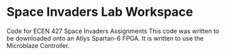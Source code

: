 # Space Invaders Lab Workspace
Code for ECEN 427 Space Invaders Assignments
This code was written to be downloaded onto an Atlys Spartan-6 FPGA.
It is written to use the Microblaze Controller.
